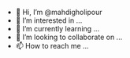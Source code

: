 - 👋 Hi, I’m @mahdigholipour
- 👀 I’m interested in ...
- 🌱 I’m currently learning ...
- 💞️ I’m looking to collaborate on ...
- 📫 How to reach me ...

<!---
mahdigholipour/mahdigholipour is a ✨ special ✨ repository because its `README.md` (this file) appears on your GitHub profile.
You can click the Preview link to take a look at your changes.
--->
